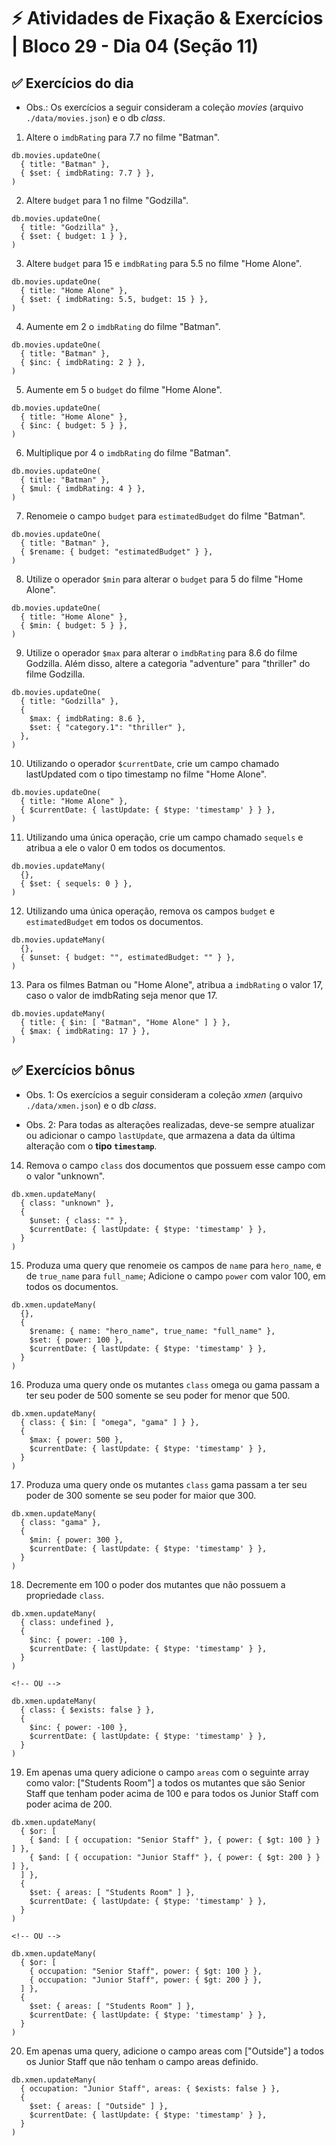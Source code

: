 # ⚡ Atividades de Fixação & Exercícios | Bloco 29 - Dia 04 (Seção 11)

## ✅ Exercícios do dia

- Obs.: Os exercícios a seguir consideram a coleção *movies* (arquivo `./data/movies.json`) e o db *class*.

1. Altere o `imdbRating` para 7.7 no filme "Batman".
```
db.movies.updateOne(
  { title: "Batman" },
  { $set: { imdbRating: 7.7 } },
)
```

2. Altere `budget` para 1 no filme "Godzilla".
```
db.movies.updateOne(
  { title: "Godzilla" },
  { $set: { budget: 1 } },
)
```

3. Altere `budget` para 15 e `imdbRating` para 5.5 no filme "Home Alone".
```
db.movies.updateOne(
  { title: "Home Alone" },
  { $set: { imdbRating: 5.5, budget: 15 } },
)
```

4. Aumente em 2 o `imdbRating` do filme "Batman".
```
db.movies.updateOne(
  { title: "Batman" },
  { $inc: { imdbRating: 2 } },
)
```

5. Aumente em 5 o `budget` do filme "Home Alone".
```
db.movies.updateOne(
  { title: "Home Alone" },
  { $inc: { budget: 5 } },
)
```

6. Multiplique por 4 o `imdbRating` do filme "Batman".
```
db.movies.updateOne(
  { title: "Batman" },
  { $mul: { imdbRating: 4 } },
)
```

7. Renomeie o campo `budget` para `estimatedBudget` do filme "Batman".
```
db.movies.updateOne(
  { title: "Batman" },
  { $rename: { budget: "estimatedBudget" } },
)
```

8. Utilize o operador `$min` para alterar o `budget` para 5 do filme "Home Alone".
```
db.movies.updateOne(
  { title: "Home Alone" },
  { $min: { budget: 5 } },
)
```

9. Utilize o operador `$max` para alterar o `imdbRating` para 8.6 do filme Godzilla. Além disso, altere a categoria "adventure" para "thriller" do filme Godzilla.
```
db.movies.updateOne(
  { title: "Godzilla" },
  {
    $max: { imdbRating: 8.6 },
    $set: { "category.1": "thriller" },
  },
)
```

10. Utilizando o operador `$currentDate`, crie um campo chamado lastUpdated com o tipo timestamp no filme "Home Alone".
```
db.movies.updateOne(
  { title: "Home Alone" },
  { $currentDate: { lastUpdate: { $type: 'timestamp' } } },
)
```

11. Utilizando uma única operação, crie um campo chamado `sequels` e atribua a ele o valor 0 em todos os documentos.
```
db.movies.updateMany(
  {},
  { $set: { sequels: 0 } },
)
```

12. Utilizando uma única operação, remova os campos `budget` e `estimatedBudget` em todos os documentos.
```
db.movies.updateMany(
  {},
  { $unset: { budget: "", estimatedBudget: "" } },
)
```

13. Para os filmes Batman ou "Home Alone", atribua a `imdbRating` o valor 17, caso o valor de imdbRating seja menor que 17.
```
db.movies.updateMany(
  { title: { $in: [ "Batman", "Home Alone" ] } },
  { $max: { imdbRating: 17 } },
)
```

## ✅ Exercícios bônus

- Obs. 1: Os exercícios a seguir consideram a coleção *xmen* (arquivo `./data/xmen.json`) e o db *class*.

- Obs. 2: Para todas as alterações realizadas, deve-se sempre atualizar ou adicionar o campo `lastUpdate`, que armazena a data da última alteração com o **tipo `timestamp`**.

14. Remova o campo `class` dos documentos que possuem esse campo com o valor "unknown".
```
db.xmen.updateMany(
  { class: "unknown" },
  { 
    $unset: { class: "" },
    $currentDate: { lastUpdate: { $type: 'timestamp' } },
  }
)
```

15. Produza uma query que renomeie os campos de `name` para `hero_name`, e de `true_name` para `full_name`; Adicione o campo `power` com valor 100, em todos os documentos.
```
db.xmen.updateMany(
  {},
  { 
    $rename: { name: "hero_name", true_name: "full_name" },
    $set: { power: 100 },
    $currentDate: { lastUpdate: { $type: 'timestamp' } },
  }
)
```

16. Produza uma query onde os mutantes `class` omega ou gama passam a ter seu poder de 500 somente se seu poder for menor que 500.
```
db.xmen.updateMany(
  { class: { $in: [ "omega", "gama" ] } },
  { 
    $max: { power: 500 },
    $currentDate: { lastUpdate: { $type: 'timestamp' } },
  }
)
```

17. Produza uma query onde os mutantes `class` gama passam a ter seu poder de 300 somente se seu poder for maior que 300.
```
db.xmen.updateMany(
  { class: "gama" },
  { 
    $min: { power: 300 },
    $currentDate: { lastUpdate: { $type: 'timestamp' } },
  }
)
```

18. Decremente em 100 o poder dos mutantes que não possuem a propriedade `class`.
```
db.xmen.updateMany(
  { class: undefined },
  { 
    $inc: { power: -100 },
    $currentDate: { lastUpdate: { $type: 'timestamp' } },
  }
)

<!-- OU -->

db.xmen.updateMany(
  { class: { $exists: false } },
  { 
    $inc: { power: -100 },
    $currentDate: { lastUpdate: { $type: 'timestamp' } },
  }
)
```

19. Em apenas uma query adicione o campo `areas` com o seguinte array como valor: ["Students Room"] a todos os mutantes que são Senior Staff que tenham poder acima de 100 e para todos os Junior Staff com poder acima de 200.
```
db.xmen.updateMany(
  { $or: [
    { $and: [ { occupation: "Senior Staff" }, { power: { $gt: 100 } } ] },
    { $and: [ { occupation: "Junior Staff" }, { power: { $gt: 200 } } ] },
  ] },
  { 
    $set: { areas: [ "Students Room" ] },
    $currentDate: { lastUpdate: { $type: 'timestamp' } },
  }
)

<!-- OU -->

db.xmen.updateMany(
  { $or: [
    { occupation: "Senior Staff", power: { $gt: 100 } },
    { occupation: "Junior Staff", power: { $gt: 200 } },
  ] },
  { 
    $set: { areas: [ "Students Room" ] },
    $currentDate: { lastUpdate: { $type: 'timestamp' } },
  }
)
```

20. Em apenas uma query, adicione o campo areas com ["Outside"] a todos os Junior Staff que não tenham o campo areas definido.
```
db.xmen.updateMany(
  { occupation: "Junior Staff", areas: { $exists: false } },
  { 
    $set: { areas: [ "Outside" ] },
    $currentDate: { lastUpdate: { $type: 'timestamp' } },
  }
)
```